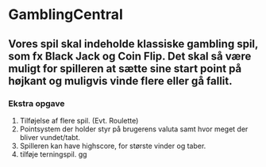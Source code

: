 # GamblingCentral
Vores spil skal indeholde klassiske gambling spil, som fx Black Jack og Coin Flip. 
Det skal så være muligt for spilleren at sætte sine start point på højkant og muligvis vinde flere eller gå fallit. 
---
### Ekstra opgave
1. Tilføjelse af flere spil. (Evt. Roulette)
2. Pointsystem der holder styr på brugerens valuta samt hvor meget der bliver vundet/tabt.
3. Spilleren kan have highscore, for største vinder og taber.
4. tilføje terningspil.
gg